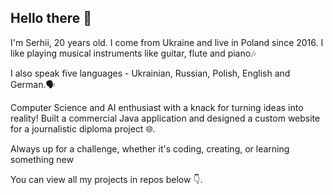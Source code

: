## Hello there 👋

I'm Serhii, 20 years old. I come from Ukraine and live in Poland since 2016.
I like playing musical instruments like guitar, flute and piano🎶

I also speak five languages - Ukrainian, Russian, Polish, English and German.🗣️

Computer Science and AI enthusiast with a knack for turning ideas into reality! 
Built a commercial Java application and designed a custom website for a journalistic diploma project 🌐. 

Always up for a challenge, whether it's coding, creating, or learning something new

You can view all my projects in repos below 👇.
